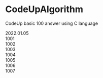 # CodeUpAlgorithm
CodeUp basic 100 answer using C language

2022.01.05  
1001  
1002  
1003  
1004  
1005  
1006  
1007  
